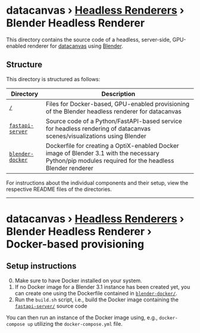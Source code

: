 # **datacanvas** › [Headless Renderers](../) › Blender Headless Renderer

This directory contains the source code of a headless, server-side, GPU-enabled renderer for [datacanvas](https://datacanvas.dev) using [Blender](https://blender.org).
## Structure

This directory is structured as follows:

| Directory                                                                 | Description                                                                                                                                           |
| ------------------------------------------------------------------------- | ----------------------------------------------------------------------------------------------------------------------------------------------------- |
| [`/`](/lib/headless-renderer/blender)                               | Files for Docker-based, GPU-enabled provisioning of the Blender headless renderer for datacanvas                                                      |
| [`fastapi-server`](/lib/headless-renderer/blender/fastapi-server) | Source code of a Python/FastAPI-based service for headless rendering of datacanvas scenes/visualizations using Blender                                |
| [`blender-docker`](/lib/headless-renderer/blender/blender-docker)                 | Dockerfile for creating a OptiX-enabled Docker image of Blender 3.1 with the necessary Python/pip modules required for the headless Blender renderer  |

For instructions about the individual components and their setup, view the respective README files of the directories.

---

# **datacanvas** › [Headless Renderers](../) › Blender Headless Renderer › Docker-based provisioning

## Setup instructions

0. Make sure to have Docker installed on your system.
1. If no Docker image for a Blender 3.1 instance has been created yet, you can create one using the Dockerfile contained in [`blender-docker/`](/lib/headless-renderer/blender-docker).
2. Run the `build.sh` script, i.e., build the Docker image containing the [`fastapi-server/`](/lib/headless-renderer/blender/fastapi-server) source code 

You can then run an instance of the Docker image using, e.g., `docker-compose up` utilizing the `docker-compose.yml` file.
